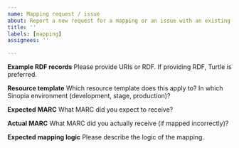 ```yaml
---
name: Mapping request / issue
about: Report a new request for a mapping or an issue with an existing mapping
title: ''
labels: [mapping]
assignees: ''

---
```


**Example RDF records**
Please provide URIs or RDF. If providing RDF, Turtle is preferred.



**Resource template**
Which resource template does this apply to? In which Sinopia environment (development, stage, production)?



**Expected MARC**
What MARC did you expect to receive?



**Actual MARC**
What MARC did you actually receive (if mapped incorrectly)?



**Expected mapping logic**
Please describe the logic of the mapping.
